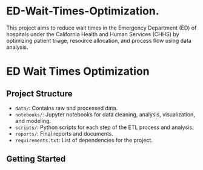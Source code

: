 # ED-Wait-Times-Optimization.
This project aims to reduce wait times in the Emergency Department (ED) of hospitals under the California Health and Human Services (CHHS) by optimizing patient triage, resource allocation, and process flow using data analysis.
# ED Wait Times Optimization

## Project Structure

- `data/`: Contains raw and processed data.
- `notebooks/`: Jupyter notebooks for data cleaning, analysis, visualization, and modeling.
- `scripts/`: Python scripts for each step of the ETL process and analysis.
- `reports/`: Final reports and documents.
- `requirements.txt`: List of dependencies for the project.

## Getting Started
